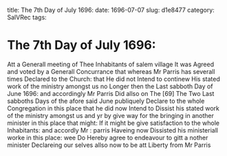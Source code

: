 title: The 7th Day of July 1696:
date: 1696-07-07
slug: d1e8477
category: SalVRec
tags: 


<div markdown class="doc" id="d1e8477">


# The 7th Day of July 1696:

Att a Generall meeting of Thee Inhabitants of salem village It was Agreed and voted by a Generall Concurrance that whereas Mr Parris has severall times Declared to the Church: that He did not Intend to continew His stated work of the ministry amongst us no Longer then the Last sabboth Day of June 1696: and accordingly Mr Parris Did allso on The [69] The Two Last sabboths Days of the afore said June publiquely Declare to the whole Congregation in this place that he did now Intend to Dissist his stated work of the ministry amongst us and yr by give way for the bringing in another minister in this place that might: If it might be give satisfaction to the whole Inhabitants: and accordly Mr : parris Haveing now Dissisted his ministeriall worke in this place: wee Do Hereby agree to endeavour to gitt a nother minister Declareing our selves allso now to be att Liberty from Mr Parris
</div>